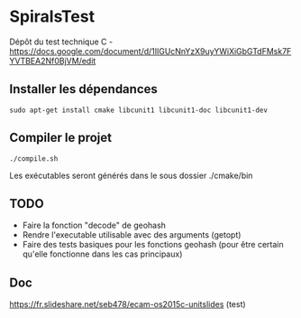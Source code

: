 # SpiralsTest
Dépôt du test technique C - https://docs.google.com/document/d/1IlGUcNnYzX9uyYWiXiGbGTdFMsk7FYVTBEA2Nf0BjVM/edit

## Installer les dépendances

	sudo apt-get install cmake libcunit1 libcunit1-doc libcunit1-dev

## Compiler le projet

	./compile.sh

Les exécutables seront générés dans le sous dossier ./cmake/bin

## TODO

- Faire la fonction "decode" de geohash
- Rendre l'executable utilisable avec des arguments (getopt)
- Faire des tests basiques pour les fonctions geohash (pour être certain qu'elle fonctionne dans les cas principaux)

## Doc

https://fr.slideshare.net/seb478/ecam-os2015c-unitslides (test)
